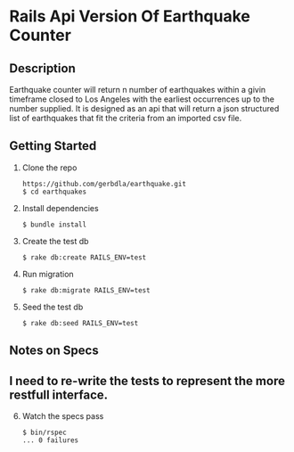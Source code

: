 Rails Api Version Of Earthquake Counter
===========================

## Description
Earthquake counter will return n number of earthquakes within a givin timeframe closed to Los Angeles with the earliest occurrences up to the number supplied.
It is designed as an api that will return a json structured list of earthquakes that fit the criteria from an imported 
csv file.

## Getting Started

1. Clone the repo

   ```
   https://github.com/gerbdla/earthquake.git
   $ cd earthquakes
   ```

2. Install dependencies

   ```
   $ bundle install
   ```

3. Create the test db
    ```
    $ rake db:create RAILS_ENV=test
    ```

4. Run migration
    ```
    $ rake db:migrate RAILS_ENV=test
    ```


5. Seed the test db
    ```
    $ rake db:seed RAILS_ENV=test
    ```


## Notes on Specs
## I need to re-write the tests to represent the more restfull interface.

6. Watch the specs pass 

   ```
   $ bin/rspec
   ... 0 failures
   ```
